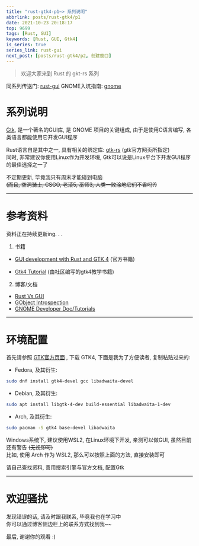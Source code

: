 ```yaml
---
title: "rust-gtk4-p1~> 系列说明"
abbrlink: posts/rust-gtk4/p1
date: 2021-10-23 20:18:17
top: 9699
tags: [Rust, GUI]
keywords: [Rust, GUI, Gtk4]
is_series: true
series_link: rust-gui
next_post: [posts/rust-gtk4/p2, 创建窗口]
---
```

> 欢迎大家来到 Rust 的 gkt-rs 系列
<!-- more -->

同系列传送门: [rust-gui](/categories/rust-gui)
GNOME入坑指南: [gnome](/posts/desktop-beautify/gnome)

# 系列说明
[Gtk](https://www.gtk.org/), 是一个著名的GUI库, 是 GNOME 项目的关键组成, 由于是使用C语言编写, 各类语言都能使用它开发GUI程序  

Rust语言自是其中之一, 具有相关的绑定库: [gtk-rs](https://gtk-rs.org/) (gtk官方网页所指定)  
同时, 非常建议你使用Linux作为开发环境, Gtk可以说是Linux平台下开发GUI程序的最佳选择之一了  

不定期更新, 毕竟我只有周末才能碰到电脑  
~~(而且, 空洞骑士, CSGO, 老滚5, 巫师3, 人类一败涂地它们不香吗?)~~

- - -
# 参考资料
资料正在持续更新ing. . .
1. 书籍
- [GUI development with Rust and GTK 4](https://gtk-rs.org/gtk4-rs/stable/latest/book/) (官方书籍)

- [Gtk4 Tutorial](https://toshiocp.github.io/Gtk4-tutorial/) (由社区编写的gtk4教学书籍)

2. 博客/文档
- [Rust Vs GUI](https://turbomack.github.io/posts/2019-07-28-rust-vs-gui.html)
- [GObject Introspection](https://gi.readthedocs.io/en/latest/#gobject-introspection)
- [GNOME Developer Doc/Tutorials](https://developer.gnome.org/documentation/tutorials.html)
- - -
# 环境配置
首先请参照 [GTK官方页面](https://www.gtk.org/docs/installations/) , 下载 GTK4, 下面是我为了方便读者, 复制粘贴过来的:  

- Fedora, 及其衍生:  

```bash
sudo dnf install gtk4-devel gcc libadwaita-devel
```

- Debian, 及其衍生:

```bash
sudo apt install libgtk-4-dev build-essential libadwaita-1-dev
```

- Arch, 及其衍生:

```bash
sudo pacman -S gtk4 base-devel libadwaita
```

Windows系统下, 建议使用WSL2, 在Linux环境下开发, 亲测可以做GUI, 虽然目前还有警告 ~~(无视即可)~~  
比如, 使用 Arch 作为 WSL2, 那么可以按照上面的方法, 直接安装即可  

请自己查找资料, 善用搜索引擎与官方文档, 配置Gtk  

- - -
# 欢迎骚扰
发现错误的话, 请及时跟我联系, 毕竟我也在学习中  
你可以通过博客侧边栏上的联系方式找到我~~  

最后, 谢谢你的观看 :)
